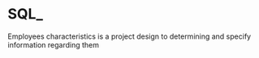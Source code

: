 # SQL_
Employees characteristics is a project design to determining and specify information regarding them 
